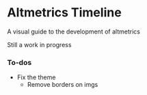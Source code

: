 # Altmetrics Timeline

A visual guide to the development of altmetrics

Still a work in progress

### To-dos

* Fix the theme
	* Remove borders on imgs
